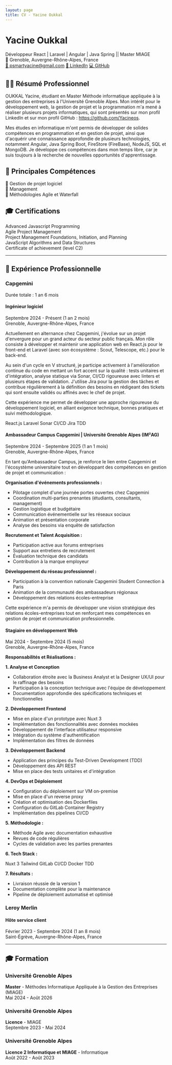 ```yaml
---
layout: page
title: CV - Yacine Oukkal
---
```


<div class="cv-container">

<div class="cv-header">

# Yacine Oukkal

<div class="cv-subtitle">Développeur React | Laravel | Angular | Java Spring || Master MIAGE</div>
<div class="cv-location">📍 Grenoble, Auvergne-Rhône-Alpes, France</div>

<div class="cv-contact">
  <a href="mailto:psmartyacine@gmail.com">📧 psmartyacine@gmail.com</a>
  <a href="https://www.linkedin.com/in/yacine-oukkal" target="_blank">💼 LinkedIn</a>
  <a href="https://github.com/Yacineos" target="_blank">💻 GitHub</a>
</div>

</div>

<div class="cv-section">

## 👨‍💻 Résumé Professionnel

<div class="cv-summary">

OUKKAL Yacine, étudiant en Master Méthode informatique appliquée à la gestion des entreprises à l'Université Grenoble Alpes. Mon intérêt pour le développement web, la gestion de projet et la programmation m'a mené à réaliser plusieurs projets informatiques, qui sont présentés sur mon profil LinkedIn et sur mon profil GitHub : https://github.com/Yacineos.

Mes études en informatique m'ont permis de développer de solides compétences en programmation et en gestion de projet, ainsi que d'acquérir une connaissance approfondie de plusieurs technologies, notamment Angular, Java Spring Boot, FireStore (FireBase), NodeJS, SQL et MongoDB. Je développe ces compétences dans mon temps libre, car je suis toujours à la recherche de nouvelles opportunités d'apprentissage.

</div>

</div>

<div class="cv-section">

## 🎯 Principales Compétences

<div class="cv-skills">
  <div class="cv-skill-item">💼 Gestion de projet logiciel</div>
  <div class="cv-skill-item">👥 Management</div>
  <div class="cv-skill-item">🔄 Méthodologies Agile et Waterfall</div>
</div>

</div>

<div class="cv-section">

## 🎓 Certifications

<div class="cv-certifications">
  <div class="cv-cert-item">Advanced Javascript Programming</div>
  <div class="cv-cert-item">Agile Project Management</div>
  <div class="cv-cert-item">Project Management Foundations, Initiation, and Planning</div>
  <div class="cv-cert-item">JavaScript Algorithms and Data Structures</div>
  <div class="cv-cert-item">Certificate of achievement (level C2)</div>
</div>

</div>

<hr class="cv-divider">

<div class="cv-section">

## 💼 Expérience Professionnelle

<div class="cv-experience-item">

### Capgemini

<div class="cv-company">Durée totale : 1 an 6 mois</div>

#### Ingénieur logiciel

<div class="cv-duration">Septembre 2024 - Présent (1 an 2 mois)</div>
<div class="cv-location-detail">Grenoble, Auvergne-Rhône-Alpes, France</div>

Actuellement en alternance chez Capgemini, j'évolue sur un projet d'envergure pour un grand acteur du secteur public français. Mon rôle consiste à développer et maintenir une application web en React.js pour le front-end et Laravel (avec son écosystème : Scout, Telescope, etc.) pour le back-end.

Au sein d'un cycle en V structuré, je participe activement à l'amélioration continue du code en mettant un fort accent sur la qualité : tests unitaires et d'intégration, analyse statique via Sonar, CI/CD rigoureuse avec linters et plusieurs étapes de validation. J'utilise Jira pour la gestion des tâches et contribue régulièrement à la définition des besoins en rédigeant des tickets qui sont ensuite validés ou affinés avec le chef de projet.

Cette expérience me permet de développer une approche rigoureuse du développement logiciel, en alliant exigence technique, bonnes pratiques et suivi méthodologique.

<div class="cv-tech-stack">
  <span class="cv-tech-badge">React.js</span>
  <span class="cv-tech-badge">Laravel</span>
  <span class="cv-tech-badge">Sonar</span>
  <span class="cv-tech-badge">CI/CD</span>
  <span class="cv-tech-badge">Jira</span>
  <span class="cv-tech-badge">TDD</span>
</div>

</div>

<div class="cv-experience-item">

#### Ambassadeur Campus Capgemini | Université Grenoble Alpes (IM²AG)

<div class="cv-duration">Septembre 2024 - Septembre 2025 (1 an 1 mois)</div>
<div class="cv-location-detail">Grenoble, Auvergne-Rhône-Alpes, France</div>

En tant qu'Ambassadeur Campus, je renforce le lien entre Capgemini et l'écosystème universitaire tout en développant des compétences en gestion de projet et communication :

**Organisation d'événements professionnels :**
- Pilotage complet d'une journée portes ouvertes chez Capgemini
- Coordination multi-parties prenantes (étudiants, consultants, management)
- Gestion logistique et budgétaire
- Communication événementielle sur les réseaux sociaux
- Animation et présentation corporate
- Analyse des besoins via enquête de satisfaction

**Recrutement et Talent Acquisition :**
- Participation active aux forums entreprises
- Support aux entretiens de recrutement
- Évaluation technique des candidats
- Contribution à la marque employeur

**Développement du réseau professionnel :**
- Participation à la convention nationale Capgemini Student Connection à Paris
- Animation de la communauté des ambassadeurs régionaux
- Développement des relations écoles-entreprise

Cette expérience m'a permis de développer une vision stratégique des relations écoles-entreprises tout en renforçant mes compétences en gestion de projet et communication professionnelle.

</div>

<div class="cv-experience-item">

#### Stagiaire en développement Web

<div class="cv-duration">Mai 2024 - Septembre 2024 (5 mois)</div>
<div class="cv-location-detail">Grenoble, Auvergne-Rhône-Alpes, France</div>

**Responsabilités et Réalisations :**

**1. Analyse et Conception**
- Collaboration étroite avec la Business Analyst et la Designer UX/UI pour le raffinage des besoins
- Participation à la conception technique avec l'équipe de développement
- Documentation approfondie des spécifications techniques et fonctionnelles

**2. Développement Frontend**
- Mise en place d'un prototype avec Nuxt 3
- Implémentation des fonctionnalités avec données mockées
- Développement de l'interface utilisateur responsive
- Intégration du système d'authentification
- Implémentation des filtres de données

**3. Développement Backend**
- Application des principes du Test-Driven Development (TDD)
- Développement des API REST
- Mise en place des tests unitaires et d'intégration

**4. DevOps et Déploiement**
- Configuration du déploiement sur VM on-premise
- Mise en place d'un reverse proxy
- Création et optimisation des Dockerfiles
- Configuration du GitLab Container Registry
- Implémentation des pipelines CI/CD

**5. Méthodologie :**
- Méthode Agile avec documentation exhaustive
- Revues de code régulières
- Cycles de validation avec les parties prenantes

**6. Tech Stack :**

<div class="cv-tech-stack">
  <span class="cv-tech-badge">Nuxt 3</span>
  <span class="cv-tech-badge">Tailwind</span>
  <span class="cv-tech-badge">GitLab CI/CD</span>
  <span class="cv-tech-badge">Docker</span>
  <span class="cv-tech-badge">TDD</span>
</div>

**7. Résultats :**
- Livraison réussie de la version 1
- Documentation complète pour la maintenance
- Pipeline de déploiement automatisé et optimisé

</div>

<div class="cv-experience-item">

### Leroy Merlin

#### Hôte service client

<div class="cv-duration">Février 2023 - Septembre 2024 (1 an 8 mois)</div>
<div class="cv-location-detail">Saint-Égrève, Auvergne-Rhône-Alpes, France</div>

</div>

</div>

<hr class="cv-divider">

<div class="cv-section">

## 🎓 Formation

<div class="cv-education-item">

### Université Grenoble Alpes

<div class="cv-education-detail"><strong>Master</strong> - Méthodes Informatique Appliquée à la Gestion des Entreprises (MIAGE)</div>
<div class="cv-education-period">Mai 2024 - Août 2026</div>

</div>

<div class="cv-education-item">

### Université Grenoble Alpes

<div class="cv-education-detail"><strong>Licence</strong> - MIAGE</div>
<div class="cv-education-period">Septembre 2023 - Mai 2024</div>

</div>

<div class="cv-education-item">

### Université Grenoble Alpes

<div class="cv-education-detail"><strong>Licence 2 Informatique et MIAGE</strong> - Informatique</div>
<div class="cv-education-period">Août 2022 - Août 2023</div>

</div>

</div>

</div>
